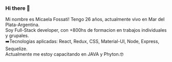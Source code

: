 ### Hi there 👋

Mi nombre es Micaela Fossati! Tengo 26 años, actualmente vivo en Mar del Plata-Argentina. <br/> Soy Full-Stack developer, con +800hs de formacion en trabajos individuales y grupales. <br/>
➡️Tecnologias aplicadas: React, Redux, CSS, Material-UI, Node, Express, Sequelize.<br/>
Actualmente me estoy capacitando en JAVA y Phyton.🤓

